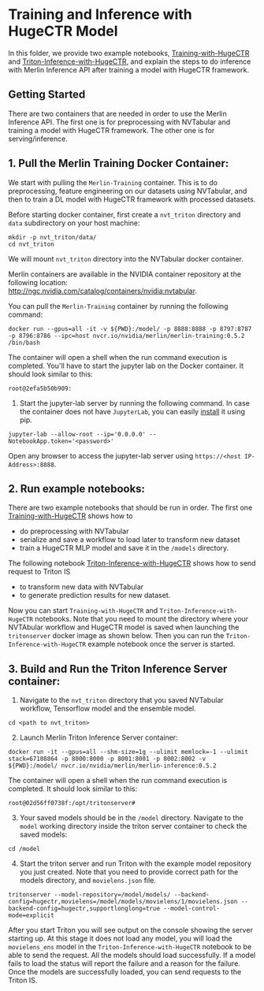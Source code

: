 # Training and Inference with HugeCTR Model

In this folder, we provide two example notebooks, [Training-with-HugeCTR](https://github.com/rnyak/NVTabular/blob/fix-hugectr-nbs/examples/getting-started-movielens/inference-HugeCTR/Training-with-HugeCTR.ipynb) and [Triton-Inference-with-HugeCTR](https://github.com/rnyak/NVTabular/blob/fix-hugectr-nbs/examples/getting-started-movielens/inference-HugeCTR/Triton-Inference-with-HugeCTR.ipynb), and explain the steps to do inference with Merlin Inference API after training a model with HugeCTR framework. 

## Getting Started 

There are two containers that are needed in order to use the Merlin Inference API. The first one is for preprocessing with NVTabular and training a model with HugeCTR framework. The other one is for serving/inference. 

## 1. Pull the Merlin Training Docker Container:

We start with pulling the `Merlin-Training` container. This is to do preprocessing, feature engineering on our datasets using NVTabular, and then to train a DL model with HugeCTR framework with processed datasets.

Before starting docker container, first create a `nvt_triton` directory and `data` subdirectory on your host machine:

```
mkdir -p nvt_triton/data/
cd nvt_triton
```
We will mount `nvt_triton` directory into the NVTabular docker container.

Merlin containers are available in the NVIDIA container repository at the following location: http://ngc.nvidia.com/catalog/containers/nvidia:nvtabular.

You can pull the `Merlin-Training` container by running the following command:

```
docker run --gpus=all -it -v ${PWD}:/model/ -p 8888:8888 -p 8797:8787 -p 8796:8786 --ipc=host nvcr.io/nvidia/merlin/merlin-training:0.5.2 /bin/bash
```

The container will open a shell when the run command execution is completed. You'll have to start the jupyter lab on the Docker container. It should look similar to this:


```
root@2efa5b50b909:
```

1) Start the jupyter-lab server by running the following command. In case the container does not have `JupyterLab`, you can easily [install](https://jupyterlab.readthedocs.io/en/stable/getting_started/installation.html) it using pip.
```
jupyter-lab --allow-root --ip='0.0.0.0' --NotebookApp.token='<password>'
```

Open any browser to access the jupyter-lab server using `https://<host IP-Address>:8888`.

## 2. Run example notebooks:

There are two example notebooks that should be run in order. The first one [Training-with-HugeCTR](https://github.com/NVIDIA/NVTabular/blob/main/examples/getting-started-movielens/inference-HugeCTR/Training-with-HugeCTR.ipynb) shows how to
- do preprocessing with NVTabular
- serialize and save a workflow to load later to transform new dataset
- train a HugeCTR MLP model and save it in the `/models` directory.

The following notebook [Triton-Inference-with-HugeCTR](https://github.com/NVIDIA/NVTabular/blob/main/examples/getting-started-movielens/inference-HugeCTR/Triton-Inference-with-HugeCTR.ipynb) shows how to send request to Triton IS 
- to transform new data with NVTabular
- to generate prediction results for new dataset.

Now you can start `Training-with-HugeCTR` and `Triton-Inference-with-HugeCTR` notebooks. Note that you need to mount the directory where your NVTAbular workflow and HugeCTR model is saved when launching the `tritonserver` docker image as shown below. Then you can run the `Triton-Inference-with-HugeCTR` example notebook once the server is started.

## 3. Build and Run the Triton Inference Server container:

1) Navigate to the `nvt_triton` directory that you saved NVTabular workflow, Tensorflow model and the ensemble model.
```
cd <path to nvt_triton>
```

2) Launch Merlin Triton Inference Server container:
```
docker run -it --gpus=all --shm-size=1g --ulimit memlock=-1 --ulimit stack=67108864 -p 8000:8000 -p 8001:8001 -p 8002:8002 -v ${PWD}:/model/ nvcr.io/nvidia/merlin/merlin-inference:0.5.2

```
The container will open a shell when the run command execution is completed. It should look similar to this:
```
root@02d56ff0738f:/opt/tritonserver# 
```

3) Your saved models should be in the `/model` directory. Navigate to the `model` working directory inside the triton server container to check the saved models:
```
cd /model
```
4) Start the triton server and run Triton with the example model repository you just created. Note that you need to provide correct path for the models directory, and `movielens.json` file.
```
tritonserver --model-repository=/model/models/ --backend-config=hugectr,movielens=/model/models/movielens/1/movielens.json --backend-config=hugectr,supportlonglong=true --model-control-mode=explicit
```

After you start Triton you will see output on the console showing the server starting up. At this stage it does not load any model, you will load the `movielens_ens` model in the  `Triton-Inference-with-HugeCTR` notebook to be able to send the request. All the models should load successfully. If a model fails to load the status will report the failure and a reason for the failure. Once the models are successfully loaded, you can send requests to the Triton IS. 
